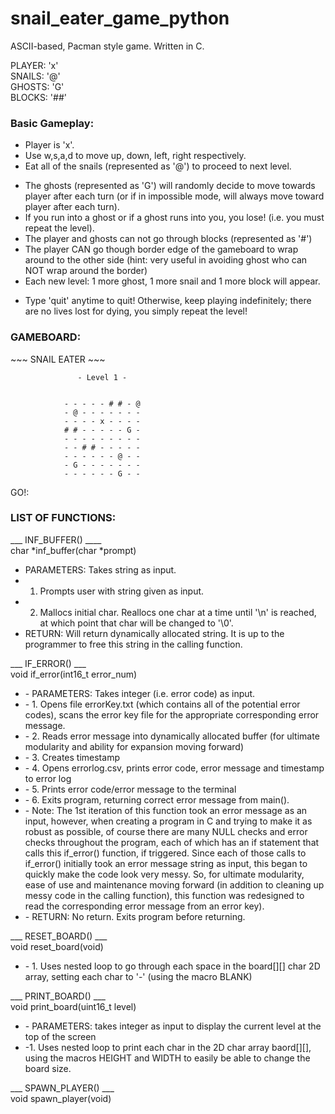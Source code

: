 # snail_eater_game_python
ASCII-based, Pacman style game. Written in C.

PLAYER: 'x' <br>
SNAILS: '@' <br>
GHOSTS: 'G' <br>
BLOCKS: '##' <br>

<h3>Basic Gameplay:</h3>
<ul>
<li>Player is 'x'. <br> </li>
<li>Use w,s,a,d to move up, down, left, right respectively. <br></li>
<li>Eat all of the snails (represented as '@') to proceed to next level. <br></li>
</ul> 

<ul>
<li>The ghosts (represented as 'G') will randomly decide to move towards player after each turn (or if in impossible mode, will always move toward player after each turn).</li>
<li>If you run into a ghost or if a ghost runs into you, you lose! (i.e. you must repeat the level).</li>
<li>The player and ghosts can not go through blocks (represented as '#')</li>
<li>The player CAN go though border edge of the gameboard to wrap around to the other side (hint: very useful in avoiding ghost who can NOT wrap around the border)</li>
<li>Each new level: 1 more ghost, 1 more snail and 1 more block will appear.</li>
</ul>

<ul>
<li>Type 'quit' anytime to quit! Otherwise, keep playing indefinitely; there are no lives lost for dying, you simply repeat the level!</li>
</ul>

<h3>GAMEBOARD:</h3>
                             ~~~ SNAIL EATER ~~~

                   - Level 1 -


                - - - - - # # - @ 
                - @ - - - - - - - 
                - - - - x - - - - 
                # # - - - - - G - 
                - - - - - - - - - 
                - - # # - - - - - 
                - - - - - - @ - - 
                - G - - - - - - - 
                - - - - - - G - - 

GO!: 

<h3>LIST OF FUNCTIONS:</h3>

___ INF_BUFFER() ____
<br>
char *inf_buffer(char *prompt)

- PARAMETERS: Takes string as input.
- 1. Prompts user with string given as input.
- 2. Mallocs initial char. Reallocs one char at a time until '\n' is reached, at which point that char will be changed to '\0'.
- RETURN: Will return dynamically allocated string. It is up to the programmer to free this string in the calling function.

___ IF_ERROR() ___
<br>
void if_error(int16_t error_num)
<ul>
  <li>- PARAMETERS: Takes integer (i.e. error code) as input.  </li>
  <li>- 1. Opens file errorKey.txt (which contains all of the potential error codes), scans the error key file for the appropriate corresponding error message.</li>
  <li>- 2. Reads error message into dynamically allocated buffer (for ultimate modularity and ability for expansion moving forward)</li>
  <li>- 3. Creates timestamp</li>
  <li>- 4. Opens errorlog.csv, prints error code, error message and timestamp to error log</li>
  <li>- 5. Prints error code/error message to the terminal</li>
  <li>- 6. Exits program, returning correct error message from main().</li>
  <li>- Note: The 1st iteration of this function took an error message as an input, however, when creating a program in C and trying to make it as robust as possible, of course there are many NULL checks and error checks throughout the program, each of which has an if statement that calls this if_error() function, if triggered. Since each of those calls to if_error() initially took an error message string as input, this began to quickly make the code look very messy. So, for ultimate modularity, ease of use and maintenance moving forward (in addition to cleaning up messy code in the calling function), this function was redesigned to read the corresponding error message from an error key).</li>
  <li>- RETURN: No return. Exits program before returning.</li>
</ul>

___ RESET_BOARD() ___
<br>
void reset_board(void)
<ul>
  <li>- 1. Uses nested loop to go through each space in the board[][] char 2D array, setting each char to '-' (using the macro BLANK)</li>
</ul>
___ PRINT_BOARD() ___
<br>
void print_board(uint16_t level)
<ul>
  <li>- PARAMETERS: takes integer as input to display the current level at the top of the screen</li>
  <li>-1. Uses nested loop to print each char in the 2D char array baord[][], using the macros HEIGHT and WIDTH to easily be able to change the board size.</li>
</ul>


___ SPAWN_PLAYER() ___
<br>
void spawn_player(void)
